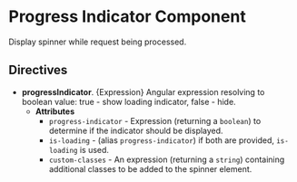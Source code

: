 # Progress Indicator Component

Display spinner while request being processed.


## Directives

- **progressIndicator**. {Expression} Angular expression resolving to boolean value: true - show loading indicator, false - hide.
	- **Attributes**
	  - `progress-indicator` - Expression (returning a `boolean`) to determine if the indicator should be displayed.
	  - `is-loading` - (alias `progress-indicator`) if both are provided, `is-loading` is used.
	  - `custom-classes` - An expression (returning a `string`) containing additional classes to be added to the spinner element.

